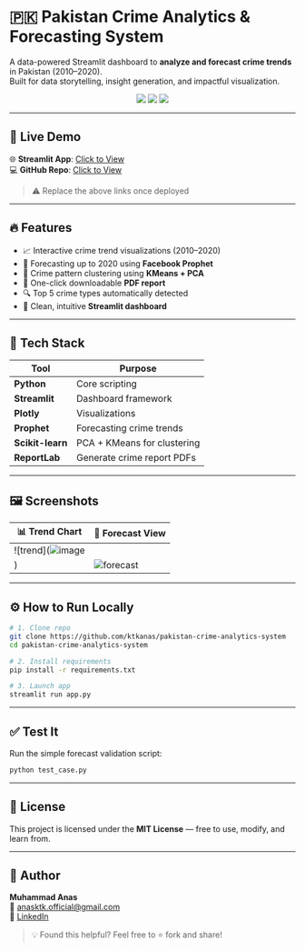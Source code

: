 # 🇵🇰 Pakistan Crime Analytics & Forecasting System

A data-powered Streamlit dashboard to **analyze and forecast crime trends** in Pakistan (2010–2020).  
Built for data storytelling, insight generation, and impactful visualization.

<p align="center">
  <img src="https://img.shields.io/badge/Built%20with-Streamlit-%23FF4B4B?logo=streamlit" />
  <img src="https://img.shields.io/badge/Machine%20Learning-Prophet-blue?logo=scikit-learn" />
  <img src="https://img.shields.io/badge/Status-Deployed-brightgreen" />
</p>

---

## 🔗 Live Demo

🌐 **Streamlit App**: [Click to View](https://yourusername-pakistan-crime.streamlit.app)  
💻 **GitHub Repo**: [Click to View](https://github.com/ktkanas/pakistan-crime-analytics-system)

> ⚠️ Replace the above links once deployed

---

## 🔥 Features

- 📈 Interactive crime trend visualizations (2010–2020)
- 🔮 Forecasting up to 2020 using **Facebook Prophet**
- 🧠 Crime pattern clustering using **KMeans + PCA**
- 📄 One-click downloadable **PDF report**
- 🔍 Top 5 crime types automatically detected
- 🎯 Clean, intuitive **Streamlit dashboard**

---


## 🧠 Tech Stack

| Tool            | Purpose                            |
|-----------------|-------------------------------------|
| **Python**      | Core scripting                     |
| **Streamlit**   | Dashboard framework                |
| **Plotly**      | Visualizations                     |
| **Prophet**     | Forecasting crime trends           |
| **Scikit-learn**| PCA + KMeans for clustering        |
| **ReportLab**   | Generate crime report PDFs         |

---

## 🖼️ Screenshots

| 📊 Trend Chart | 🔮 Forecast View |
|----------------|-----------------|
| ![trend](![image](https://github.com/user-attachments/assets/b96bca8d-c0e5-47af-b5e4-4f58efc39144)
) | ![forecast](screenshots/forecast.png) |


---

## ⚙️ How to Run Locally

```bash
# 1. Clone repo
git clone https://github.com/ktkanas/pakistan-crime-analytics-system
cd pakistan-crime-analytics-system

# 2. Install requirements
pip install -r requirements.txt

# 3. Launch app
streamlit run app.py

```

---


## ✅ Test It

Run the simple forecast validation script:

```bash
python test_case.py
```

---

## 📄 License

This project is licensed under the **MIT License** — free to use, modify, and learn from.

---

## 🙋 Author

**Muhammad Anas**  
📧 anasktk.official@gmail.com  
🔗 [LinkedIn](https://linkedin.com/in/anascs) 

> 💡 Found this helpful? Feel free to ⭐ fork and share!


